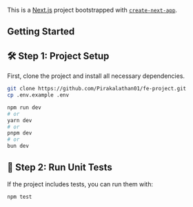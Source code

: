 This is a [Next.js](https://nextjs.org) project bootstrapped with [`create-next-app`](https://nextjs.org/docs/app/api-reference/cli/create-next-app).

## Getting Started

## 🛠️ Step 1: Project Setup

First, clone the project and install all necessary dependencies.

```bash
git clone https://github.com/Pirakalathan01/fe-project.git
cp .env.example .env

npm run dev
# or
yarn dev
# or
pnpm dev
# or
bun dev
```

## 🧪 Step 2: Run Unit Tests
If the project includes tests, you can run them with:
```bash
npm test
```
